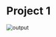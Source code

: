 # Project 1
![output](https://user-images.githubusercontent.com/110087385/208141567-91f65e18-b0f3-4c4f-8713-7c1d5dc37e48.png)